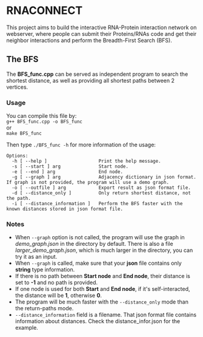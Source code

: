 # RNACONNECT
This project aims to build the interactive RNA-Protein interaction network on webserver, where people can submit their Proteins/RNAs code and get their neighbor interactions and perform the Breadth-First Search (BFS). 

## The BFS
The <b>BFS_func.cpp</b> can be served as independent program to search the shortest distance, as well as providing all shortest paths between 2 vertices.

### Usage
You can compile this file by:<br>
```g++ BFS_func.cpp -o BFS_func```<br>or<br>```make BFS_func```

Then type ```./BFS_func -h``` for more information of the usage:
```
Options:
  -h [ --help ]                   Print the help message.
  -s [ --start ] arg              Start node.
  -e [ --end ] arg                End node.
  -g [ --graph ] arg              Adjacency dictionary in json format. If graph is not provided, the program will use a demo graph.
  -o [ --outfile ] arg            Export result as json format file.
  -d [ --distance_only ]          Only return shortest distance, not the path.
  -i [ --distance_information ]	  Perform the BFS faster with the known distances stored in json format file.
```


### Notes
- When ```--graph``` option is not called, the program will use the graph in <i>demo_graph.json</i> in the directory by default. There is also a file <i>larger_demo_graph.json</i>, which is much larger in the directory, you can try it as an input.
- When ```--graph``` is called, make sure that your <b>json</b> file contains only <b>string</b> type information. 
- If there is no path between <b>Start node</b> and <b>End node</b>, their distance is set to <b>-1</b> and no path is provided.
- If one node is used for both <b>Start</b> and <b>End node</b>, if it's self-interacted, the distance will be <b>1</b>, otherwise <b>0</b>.
- The program will be much faster with the ```--distance_only``` mode than the return-paths mode.
- ```--distance_information``` field is a filename. That json format file contains information about distances. Check the distance_infor.json for the example. 










